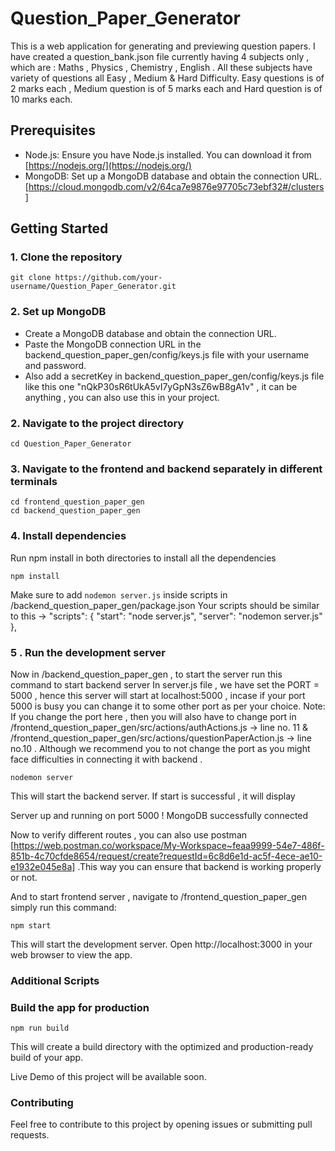 # Question_Paper_Generator

This is a web application for generating and previewing question papers. I have created a question_bank.json file currently having 4 subjects only , which are :
Maths , Physics , Chemistry , English . All these subjects have variety of questions all Easy , Medium & Hard Difficulty. Easy questions is of 2 marks each , Medium question is of 5 marks each and Hard question is of 10 marks each. 

## Prerequisites

- Node.js: Ensure you have Node.js installed. You can download it from [https://nodejs.org/](https://nodejs.org/)
- MongoDB: Set up a MongoDB database and obtain the connection URL. [https://cloud.mongodb.com/v2/64ca7e9876e97705c73ebf32#/clusters]

## Getting Started

### 1. Clone the repository

```
git clone https://github.com/your-username/Question_Paper_Generator.git
```

### 2. Set up MongoDB

- Create a MongoDB database and obtain the connection URL.
- Paste the MongoDB connection URL in the backend_question_paper_gen/config/keys.js file with your username and password.
- Also add a secretKey in backend_question_paper_gen/config/keys.js file like this one "nQkP30sR6tUkA5vI7yGpN3sZ6wB8gA1v" , it can be anything , you can also use this in your project.


### 2. Navigate to the project directory

```
cd Question_Paper_Generator
```

### 3. Navigate to the frontend and backend separately in different terminals

```
cd frontend_question_paper_gen
cd backend_question_paper_gen

```

### 4. Install dependencies

Run npm install in both directories to install all the dependencies 
```
npm install
```

Make sure to add ```nodemon server.js``` inside scripts in /backend_question_paper_gen/package.json
Your scripts should be similar to this -> 
"scripts": {
    "start": "node server.js",
    "server": "nodemon server.js"
  },
  
### 5 . Run the development server

Now in  /backend_question_paper_gen , to start the server run this command to start backend server 
In server.js file , we have set the PORT = 5000 , hence this server will start at localhost:5000 , incase if your port 5000 is busy you can change it to some other port as per your choice.
Note: If you change the port here , then you will also have to change port in /frontend_question_paper_gen/src/actions/authActions.js -> line no. 11 &  /frontend_question_paper_gen/src/actions/questionPaperAction.js  -> line no.10 . Although we recommend you to not change the port as you might face difficulties in connecting it with backend .

```
nodemon server
```
This will start the backend server. If start is successful , it will display 

Server up and running on port 5000 !
MongoDB successfully connected

Now to verify different routes , you can also use postman [https://web.postman.co/workspace/My-Workspace~feaa9999-54e7-486f-851b-4c70cfde8654/request/create?requestId=6c8d6e1d-ac5f-4ece-ae10-e1932e045e8a] .This way you can ensure that backend is working properly or not. 

And to start frontend server , navigate to /frontend_question_paper_gen simply run this command:

```
npm start 
```
This will start the development server. Open http://localhost:3000 in your web browser to view the app.

### Additional Scripts
### Build the app for production

```
npm run build
```
This will create a build directory with the optimized and production-ready build of your app.


Live Demo of this project will be available soon. 


### Contributing
Feel free to contribute to this project by opening issues or submitting pull requests.


